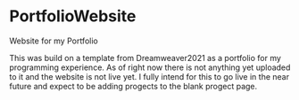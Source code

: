 # PortfolioWebsite
Website for my Portfolio

This was build on a template from Dreamweaver2021 as a portfolio for my programming experience. As of right now there is not anything yet uploaded to it and the website is not live yet.
I fully intend for this to go live in the near future and expect to be adding progects to the blank progect page.
